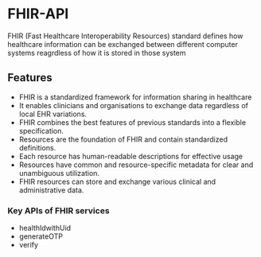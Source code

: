 # FHIR-API
FHIR (Fast Healthcare Interoperability Resources) standard defines how healthcare information can be exchanged between different computer systems reagrdless of how it is stored in those system

## Features
* FHIR is a standardized framework for information sharing in healthcare
* It enables clinicians and organisations to exchange data regardless of local EHR variations.
* FHIR combines the best features of previous standards into a flexible specification.
* Resources are the foundation of FHIR and contain standardized definitions.
* Each resource has human-readable descriptions for effective usage
* Resources have common and resource-specific metadata for clear and unambiguous utilization.
* FHIR resources can store and exchange various clinical and administrative data.

### Key APIs of FHIR services
* healthIdwithUid
* generateOTP
* verify
